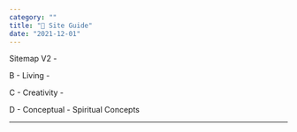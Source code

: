 ```yaml
---
category: "" 
title: "🔮 Site Guide"
date: "2021-12-01"
---
```



Sitemap V2 - 

B - Living - 

C - Creativity - 

D - Conceptual - Spiritual Concepts 
 
<!-- sort is by filename -->


---

<!-- 

Secrets - Sharing 

Resources - Sharing 

Research - Collecting interesting data  

Encouragement - Worth it 

Thought - Regarding my plans and such 

Words - It's not quite poetry is it 

-->